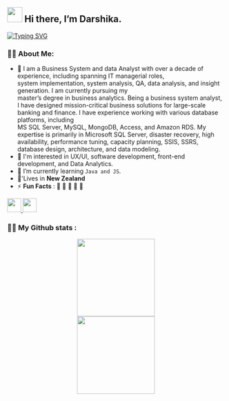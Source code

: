 <h2 align="left">
<img src="https://media.giphy.com/media/hvRJCLFzcasrR4ia7z/giphy.gif" width="35"> Hi there, I’m Darshika.
</h2>

<a href="https://git.io/typing-svg"><img src="https://readme-typing-svg.demolab.com?font=Fira+Code&duration=2000&pause=1000&color=00E0E5&random=false&width=435&lines=%F0%9F%92%A1+Innovate.;%E2%9C%A8+Inspire.;%F0%9F%94%A5+Ignite." alt="Typing SVG" /></a>

### 👩‍💻 About Me:  
- 🌱 I am a Business System and data Analyst with over a decade of experience, including spanning IT managerial roles,   
  		system implementation, system analysis, QA, data analysis, and insight generation. I am currently pursuing my  
  		master’s degree in business analytics. Being a business system analyst, I have designed mission-critical business 
  		solutions for large-scale banking and finance. I  have experience working with various database platforms, including  
  		MS SQL Server, MySQL, MongoDB, Access, and Amazon RDS. My expertise is primarily in Microsoft SQL Server, disaster 
  		recovery, high availability, performance tuning, capacity planning, SSIS, SSRS, database design, architecture, and
  		data modeling.
- 👯 I'm interested in UX/UI, software development, front-end development, and Data Analytics.
- 💬 I’m currently learning `Java and JS`.
- 🏡'Lives in **New Zealand**
- ⚡ **Fun Facts** : 🍕 🏉 🏏 🎥 🚞
<be>

<p align="left">
    <a href="https://www.github.com/DarshikaNJ" target="_blank" rel="noreferrer"> <picture> <source media="(prefers-color-scheme: dark)" srcset="https://raw.githubusercontent.com/danielcranney/readme-generator/main/public/icons/socials/github-dark.svg" /> <source media="(prefers-color-scheme: light)" srcset="https://raw.githubusercontent.com/danielcranney/readme-generator/main/public/icons/socials/github.svg" /> <img src="https://raw.githubusercontent.com/danielcranney/readme-generator/main/public/icons/socials/github.svg" width="32" height="32" /> </picture> </a>
<a href="https://www.linkedin.com/in/darshika-niroshan-00662625b/" target="_blank" rel="noreferrer"> <picture> <source media="(prefers-color-scheme: dark)" srcset="https://raw.githubusercontent.com/danielcranney/readme-generator/main/public/icons/socials/linkedin-dark.svg" /> <source media="(prefers-color-scheme: light)" srcset="https://raw.githubusercontent.com/danielcranney/readme-generator/main/public/icons/socials/linkedin.svg" /> <img src="https://raw.githubusercontent.com/danielcranney/readme-generator/main/public/icons/socials/linkedin.svg" width="32" height="32" /> </picture> </a>

### :student: My Github stats :
<div align="center" >
  <a href="https://github.com/DarshikaNJ">
  <img height="180em" src="https://github-readme-stats.vercel.app/api?username=DarshikaNJ&show_icons=true&theme=dark&include_all_commits=true&count_private=true"/>
 <!-- <img height="180em" style="margin-left: 10px;" src="https://github-readme-stats.vercel.app/api/top-langs/?username=DarshikaNJ&layout=compact&langs_count=7&theme=dark"/> -->
</div>
<div align="center" >
  <a href="https://github.com/DarshikaNJ">
  <img height="180em" src="https://github-readme-streak-stats.herokuapp.com/?user=DarshikaNJ&theme=dark"/>
</div>
  
<!-- ![Jokes Card](https://readme-jokes.vercel.app/api?theme=dark)   -->

